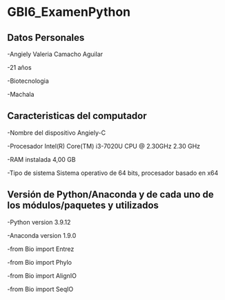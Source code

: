# GBI6_ExamenPython

## Datos Personales
-Angiely Valeria Camacho Aguilar

-21 años  

-Biotecnologia  

-Machala  


## Caracteristicas del computador
-Nombre del dispositivo	Angiely-C

-Procesador	Intel(R) Core(TM) i3-7020U CPU @ 2.30GHz   2.30 GHz

-RAM instalada	4,00 GB

-Tipo de sistema	Sistema operativo de 64 bits, procesador basado en x64

## Versión de Python/Anaconda y de cada uno de los módulos/paquetes y utilizados
-Python version 3.9.12

-Anaconda version 1.9.0

-from Bio import Entrez

-from Bio import Phylo

-from Bio import AlignIO

-from Bio import SeqIO
